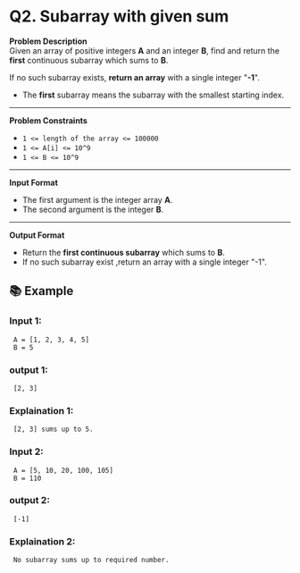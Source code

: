 # Q2. Subarray with given sum

**Problem Description**  
Given an array of positive integers **A** and an integer **B**, find and return the **first** continuous subarray which sums to **B**.

If no such subarray exists, **return an array** with a single integer "**-1**".
- The **first** subarray means the subarray with the smallest starting index.

---

**Problem Constraints**
- `1 <= length of the array <= 100000`
- `1 <= A[i] <= 10^9`
- `1 <= B <= 10^9`

---

**Input Format**
- The first argument is the integer array **A**.
- The second argument is the integer **B**.

---

**Output Format**
- Return the **first continuous subarray** which sums to **B**.
- If no such subarray exist ,return an array with a single integer "-1".


## 📚 Example

### Input 1:
```plaintext
 A = [1, 2, 3, 4, 5]
 B = 5
```
### output 1:
```plaintext
 [2, 3]
```
### Explaination 1:
```plaintext
 [2, 3] sums up to 5.
```
### Input 2:
```plaintext
 A = [5, 10, 20, 100, 105]
 B = 110
```
### output 2:
```plaintext
 [-1]
```
### Explaination 2:
```plaintext
 No subarray sums up to required number.
```